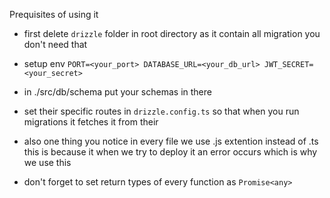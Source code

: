 Prequisites of using it

- first delete `drizzle` folder in root directory as it contain all migration you don't need that

- setup env `PORT=<your_port>
DATABASE_URL=<your_db_url>
JWT_SECRET=<your_secret>`

- in ./src/db/schema put your schemas in there
- set their specific routes in `drizzle.config.ts` so that when you run migrations it fetches it from their

- also one thing you notice in every file we use .js extention instead of .ts this is because it when we try to deploy it an error occurs which is why we use this

- don't forget to set return types of every function as `Promise<any>` 
